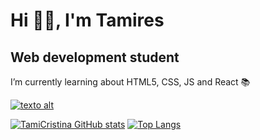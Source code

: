 # Hi 👋🏾, I'm Tamires
## Web development student
I’m currently learning about HTML5, CSS, JS and React 📚




[![texto alt](https://img.shields.io/badge/Tamires_Cristina-0077B5?style=for-the-badge&logo=linkedin&logoColor=white)](https://www.linkedin.com/in/tamires-cristina/)

 
[![TamiCristina GitHub stats](https://github-readme-stats.vercel.app/api?username=tamicristina&theme=radical)](https://github.com/tamicristina/github-readme-stats)
[![Top Langs](https://github-readme-stats.vercel.app/api/top-langs/?username=tamicristina&layout=compact&theme=radical)](https://github.com/tamicristina/github-readme-stats)





<!--
**tamicristina/tamicristina** is a ✨ _special_ ✨ repository because its `README.md` (this file) appears on your GitHub profile.

Here are some ideas to get you started:

- 🔭 I’m currently working on ...
- 🌱 I’m currently learning ...
- 👯 I’m looking to collaborate on ...
- 🤔 I’m looking for help with ...
- 💬 Ask me about ...
- 📫 How to reach me: ...
- 😄 Pronouns: ...
- ⚡ Fun fact: ...
-->
